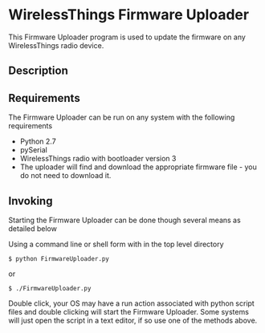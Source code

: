 # WirelessThings Firmware Uploader
This Firmware Uploader program is used to update the firmware on any WirelessThings radio device.

## Description


## Requirements
The Firmware Uploader can be run on any system with the following requirements
* Python 2.7
* pySerial
* WirelessThings radio with bootloader version 3
* The uploader will find and download the appropriate firmware file - you do not need to download it.

## Invoking
Starting the Firmware Uploader can be done though several means as detailed below

Using a command line or shell form with in the top level directory

    $ python FirmwareUploader.py

or

    $ ./FirmwareUploader.py

Double click, your OS may have a run action associated with python script files and double clicking will start the Firmware Uploader. Some systems will just open the script in a text editor, if so use one of the methods above.
